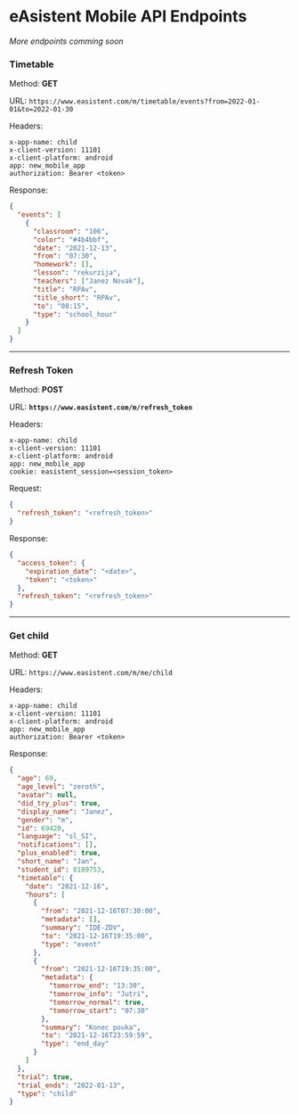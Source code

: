 # eAsistent Mobile API Endpoints

*More endpoints comming soon*

### Timetable

Method: **GET**

URL: `https://www.easistent.com/m/timetable/events?from=2022-01-01&to=2022-01-30`

Headers:

```
x-app-name: child
x-client-version: 11101
x-client-platform: android
app: new_mobile_app
authorization: Bearer <token>
```

Response:

```json
{
  "events": [
    {
      "classroom": "106",
      "color": "#4b4bbf",
      "date": "2021-12-13",
      "from": "07:30",
      "homework": [],
      "lesson": "rekurzija",
      "teachers": ["Janez Novak"],
      "title": "RPAv",
      "title_short": "RPAv",
      "to": "08:15",
      "type": "school_hour"
    }
  ]
}
```

---

### Refresh Token

Method: **POST**

URL: **`https://www.easistent.com/m/refresh_token`**

Headers:

```
x-app-name:	child
x-client-version: 11101
x-client-platform: android
app: new_mobile_app
cookie:	easistent_session=<session_token>
```

Request:

```json
{
  "refresh_token": "<refresh_token>"
}
```

Response:

```json
{
  "access_token": {
    "expiration_date": "<date>",
    "token": "<token>"
  },
  "refresh_token": "<refresh_token>"
}
```

---

### Get child

Method: **GET**

URL: `https://www.easistent.com/m/me/child`

Headers:

```
x-app-name: child
x-client-version: 11101
x-client-platform: android
app: new_mobile_app
authorization: Bearer <token>
```

Response:

```json
{
  "age": 69,
  "age_level": "zeroth",
  "avatar": null,
  "did_try_plus": true,
  "display_name": "Janez",
  "gender": "m",
  "id": 69420,
  "language": "sl_SI",
  "notifications": [],
  "plus_enabled": true,
  "short_name": "Jan",
  "student_id": 8189753,
  "timetable": {
    "date": "2021-12-16",
    "hours": [
      {
        "from": "2021-12-16T07:30:00",
        "metadata": [],
        "summary": "IDE-ZDV",
        "to": "2021-12-16T19:35:00",
        "type": "event"
      },
      {
        "from": "2021-12-16T19:35:00",
        "metadata": {
          "tomorrow_end": "13:30",
          "tomorrow_info": "Jutri",
          "tomorrow_normal": true,
          "tomorrow_start": "07:30"
        },
        "summary": "Konec pouka",
        "to": "2021-12-16T23:59:59",
        "type": "end_day"
      }
    ]
  },
  "trial": true,
  "trial_ends": "2022-01-13",
  "type": "child"
}
```
